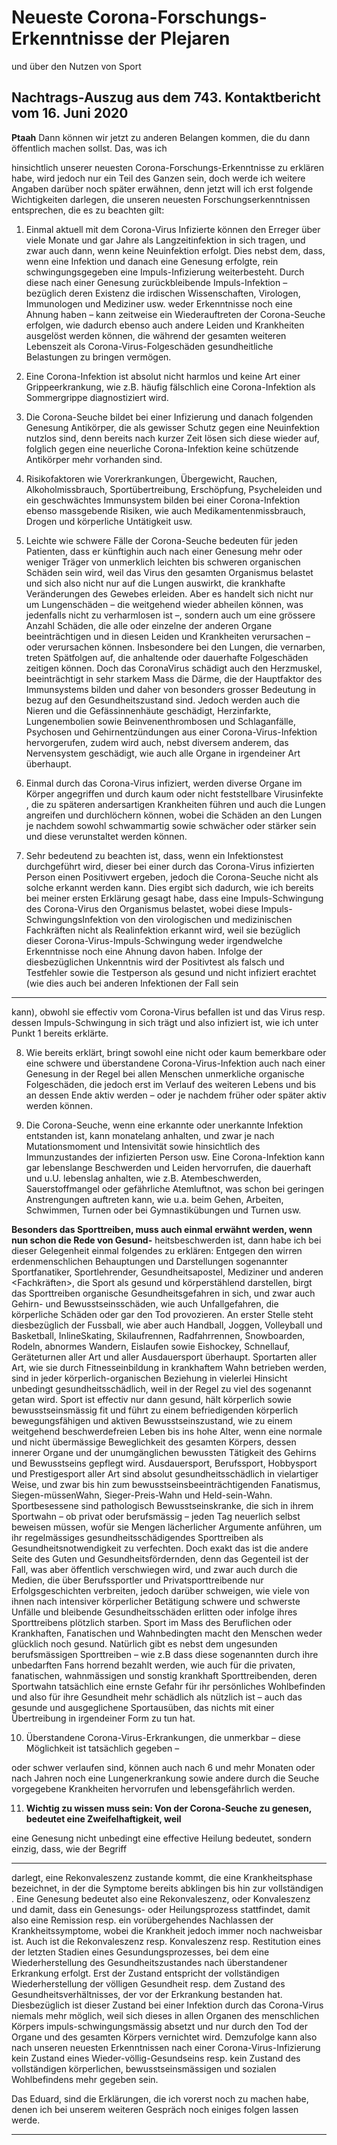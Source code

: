 # Neueste Corona-Forschungs-Erkenntnisse der Plejaren
 und über den Nutzen von Sport

## Nachtrags-Auszug aus dem 743. Kontaktbericht vom 16. Juni 2020

**Ptaah** Dann können wir jetzt zu anderen Belangen kommen, die du dann öffentlich machen sollst. Das, was ich

hinsichtlich unserer neuesten Corona-Forschungs-Erkenntnisse zu erklären habe, wird jedoch nur ein Teil des
Ganzen sein, doch werde ich weitere Angaben darüber noch später erwähnen, denn jetzt will ich erst folgende
Wichtigkeiten darlegen, die unseren neuesten Forschungserkenntnissen entsprechen, die es zu beachten gilt:

1. Einmal aktuell mit dem Corona-Virus Infizierte können den Erreger über viele Monate und gar Jahre als
Langzeitinfektion in sich tragen, und zwar auch dann, wenn keine Neuinfektion erfolgt. Dies nebst dem,
dass, wenn eine Infektion und danach eine Genesung erfolgte, rein schwingungsgegeben eine Impuls-Infizierung weiterbesteht. Durch diese nach einer Genesung zurückbleibende Impuls-Infektion – bezüglich
deren Existenz die irdischen Wissenschaften, Virologen, Immunologen und Mediziner usw. weder Erkenntnisse noch eine Ahnung haben – kann zeitweise ein Wiederauftreten der Corona-Seuche erfolgen, wie
dadurch ebenso auch andere Leiden und Krankheiten ausgelöst werden können, die während der gesamten
weiteren Lebenszeit als Corona-Virus-Folgeschäden gesundheitliche Belastungen zu bringen vermögen.

2. Eine Corona-Infektion ist absolut nicht harmlos und keine Art einer Grippeerkrankung, wie z.B. häufig fälschlich eine Corona-Infektion als Sommergrippe diagnostiziert wird.

3. Die Corona-Seuche bildet bei einer Infizierung und danach folgenden Genesung Antikörper, die als gewisser
Schutz gegen eine Neuinfektion nutzlos sind, denn bereits nach kurzer Zeit lösen sich diese wieder auf,
folglich gegen eine neuerliche Corona-Infektion keine schützende Antikörper mehr vorhanden sind.

4. Risikofaktoren wie Vorerkrankungen, Übergewicht, Rauchen, Alkoholmissbrauch, Sportübertreibung, Erschöpfung, Psycheleiden und ein geschwächtes Immunsystem bilden bei einer Corona-Infektion ebenso
massgebende Risiken, wie auch Medikamentenmissbrauch, Drogen und körperliche Untätigkeit usw.

5. Leichte wie schwere Fälle der Corona-Seuche bedeuten für jeden Patienten, dass er künftighin auch nach
einer Genesung mehr oder weniger Träger von unmerklich leichten bis schweren organischen Schäden sein
wird, weil das Virus den gesamten Organismus belastet und sich also nicht nur auf die Lungen auswirkt, die
krankhafte Veränderungen des Gewebes erleiden. Aber es handelt sich nicht nur um Lungenschäden – die
weitgehend wieder abheilen können, was jedenfalls nicht zu verharmlosen ist –, sondern auch um eine
grössere Anzahl Schäden, die alle oder einzelne der anderen Organe beeinträchtigen und in diesen Leiden
und Krankheiten verursachen – oder verursachen können. Insbesondere bei den Lungen, die vernarben,
treten Spätfolgen auf, die anhaltende oder dauerhafte Folgeschäden zeitigen können. Doch das CoronaVirus schädigt auch den Herzmuskel, beeinträchtigt in sehr starkem Mass die Därme, die der Hauptfaktor
des Immunsystems bilden und daher von besonders grosser Bedeutung in bezug auf den Gesundheitszustand sind. Jedoch werden auch die Nieren und die Gefässinnenhäute geschädigt, Herzinfarkte, Lungenembolien sowie Beinvenenthrombosen und Schlaganfälle, Psychosen und Gehirnentzündungen aus einer
Corona-Virus-Infektion hervorgerufen, zudem wird auch, nebst diversem anderem, das Nervensystem geschädigt, wie auch alle Organe in irgendeiner Art überhaupt.

6. Einmal durch das Corona-Virus infiziert, werden diverse Organe im Körper angegriffen und durch kaum oder
nicht feststellbare Virusinfekte <markiert>, die zu späteren andersartigen Krankheiten führen und auch die
Lungen angreifen und durchlöchern können, wobei die Schäden an den Lungen je nachdem sowohl
schwammartig sowie schwächer oder stärker sein und diese verunstaltet werden können.

7. Sehr bedeutend zu beachten ist, dass, wenn ein Infektionstest durchgeführt wird, dieser bei einer durch
das Corona-Virus infizierten Person einen Positivwert ergeben, jedoch die Corona-Seuche nicht als solche
erkannt werden kann. Dies ergibt sich dadurch, wie ich bereits bei meiner ersten Erklärung gesagt habe,
dass eine Impuls-Schwingung des Corona-Virus den Organismus belastet, wobei diese Impuls-SchwingungsInfektion von den virologischen und medizinischen Fachkräften nicht als Realinfektion erkannt wird, weil
sie bezüglich dieser Corona-Virus-Impuls-Schwingung weder irgendwelche Erkenntnisse noch eine Ahnung
davon haben. Infolge der diesbezüglichen Unkenntnis wird der Positivtest als falsch und Testfehler sowie
die Testperson als gesund und nicht infiziert erachtet (wie dies auch bei anderen Infektionen der Fall sein


-----

kann), obwohl sie effectiv vom Corona-Virus befallen ist und das Virus resp. dessen Impuls-Schwingung in
sich trägt und also infiziert ist, wie ich unter Punkt 1 bereits erklärte.

8. Wie bereits erklärt, bringt sowohl eine nicht oder kaum bemerkbare oder eine schwere und überstandene
Corona-Virus-Infektion auch nach einer Genesung in der Regel bei allen Menschen unmerkliche organische
Folgeschäden, die jedoch erst im Verlauf des weiteren Lebens und bis an dessen Ende aktiv werden – oder
je nachdem früher oder später aktiv werden können.

9. Die Corona-Seuche, wenn eine erkannte oder unerkannte Infektion entstanden ist, kann monatelang anhalten, und zwar je nach Mutationsmoment und Intensivität sowie hinsichtlich des Immunzustandes der
infizierten Person usw. Eine Corona-Infektion kann gar lebenslange Beschwerden und Leiden hervorrufen,
die dauerhaft und u.U. lebenslag anhalten, wie z.B. Atembeschwerden, Sauerstoffmangel oder gefährliche
Atemluftnot, was schon bei geringen Anstrengungen auftreten kann, wie u.a. beim Gehen, Arbeiten,
Schwimmen, Turnen oder bei Gymnastikübungen und Turnen usw.

**Besonders das Sporttreiben, muss auch einmal erwähnt werden, wenn nun schon die Rede von Gesund-**
heitsbeschwerden ist, dann habe ich bei dieser Gelegenheit einmal folgendes zu erklären: Entgegen den
wirren erdenmenschlichen Behauptungen und Darstellungen sogenannter Sportfanatiker, Sportlehrender,
Gesundheitsapostel, Mediziner und anderen <Fachkräften>, die Sport als gesund und körperstählend darstellen, birgt das Sporttreiben organische Gesundheitsgefahren in sich, und zwar auch Gehirn- und Bewusstseinsschäden, wie auch Unfallgefahren, die körperliche Schäden oder gar den Tod provozieren. An erster
Stelle steht diesbezüglich der Fussball, wie aber auch Handball, Joggen, Volleyball und Basketball, InlineSkating, Skilaufrennen, Radfahrrennen, Snowboarden, Rodeln, abnormes Wandern, Eislaufen sowie Eishockey, Schnellauf, Geräteturnen aller Art und aller Ausdauersport überhaupt.
Sportarten aller Art, wie sie durch Fitnesseinbildung in krankhaftem Wahn betrieben werden, sind in jeder
körperlich-organischen Beziehung in vielerlei Hinsicht unbedingt gesundheitsschädlich, weil in der Regel zu
viel des sogenannt <Guten> getan wird.
Sport ist effectiv nur dann gesund, hält körperlich sowie bewusstseinsmässig fit und führt zu einem befriedigenden körperlich bewegungsfähigen und aktiven Bewusstseinszustand, wie zu einem weitgehend beschwerdefreien Leben bis ins hohe Alter, wenn eine normale und nicht übermässige Beweglichkeit des gesamten Körpers, dessen innerer Organe und der unumgänglichen bewussten Tätigkeit des Gehirns und Bewusstseins gepflegt wird.
Ausdauersport, Berufssport, Hobbysport und Prestigesport aller Art sind absolut gesundheitsschädlich in
vielartiger Weise, und zwar bis hin zum bewusstseinsbeeinträchtigenden Fanatismus, Siegen-müssenWahn, Sieger-Preis-Wahn und Held-sein-Wahn.
Sportbesessene sind pathologisch Bewusstseinskranke, die sich in ihrem Sportwahn – ob privat oder berufsmässig – jeden Tag neuerlich selbst beweisen müssen, wofür sie Mengen lächerlicher Argumente anführen, um ihr regelmässiges gesundheitsschädigendes Sporttreiben als Gesundheitsnotwendigkeit zu verfechten. Doch exakt das ist die andere Seite des Guten und Gesundheitsfördernden, denn das Gegenteil ist
der Fall, was aber öffentlich verschwiegen wird, und zwar auch durch die Medien, die über Berufssportler
und Privatsporttreibende nur Erfolgsgeschichten verbreiten, jedoch darüber schweigen, wie viele von ihnen
nach intensiver körperlicher Betätigung schwere und schwerste Unfälle und bleibende Gesundheitsschäden
erlitten oder infolge ihres Sporttreibens plötzlich starben.
Sport im Mass des Beruflichen oder Krankhaften, Fanatischen und Wahnbedingten macht den Menschen
weder glücklich noch gesund. Natürlich gibt es nebst dem ungesunden berufsmässigen Sporttreiben – wie
z.B dass diese sogenannten <Sportler> durch ihre unbedarften Fans horrend bezahlt werden, wie auch für
die privaten, fanatischen, wahnmässigen und sonstig krankhaft Sporttreibenden, deren Sportwahn tatsächlich eine ernste Gefahr für ihr persönliches Wohlbefinden und also für ihre Gesundheit mehr schädlich als
nützlich ist – auch das gesunde und ausgeglichene Sportausüben, das nichts mit einer Übertreibung in irgendeiner Form zu tun hat.

10. Überstandene Corona-Virus-Erkrankungen, die unmerkbar – diese Möglichkeit ist tatsächlich gegeben –

oder schwer verlaufen sind, können auch nach 6 und mehr Monaten oder nach Jahren noch eine Lungenerkrankung sowie andere durch die Seuche vorgegebene Krankheiten hervorrufen und lebensgefährlich werden.

11. **Wichtig zu wissen muss sein: Von der Corona-Seuche zu genesen, bedeutet eine Zweifelhaftigkeit, weil**

eine Genesung nicht unbedingt eine effective Heilung bedeutet, sondern einzig, dass, wie der Begriff


-----

<Genesung> darlegt, eine Rekonvaleszenz zustande kommt, die eine Krankheitsphase bezeichnet, in der die
Symptome bereits abklingen bis hin zur vollständigen <Heilung>. Eine Genesung bedeutet also eine Rekonvaleszenz, oder Konvaleszenz und damit, dass ein Genesungs- oder Heilungsprozess stattfindet, damit also
eine Remission resp. ein vorübergehendes Nachlassen der Krankheitssymptome, wobei die Krankheit jedoch immer noch nachweisbar ist.
Auch ist die Rekonvaleszenz resp. Konvaleszenz resp. Restitution eines der letzten Stadien eines Gesundungsprozesses, bei dem eine Wiederherstellung des Gesundheitszustandes nach überstandener Erkrankung erfolgt. Erst der Zustand <Restitutio ad integrum> entspricht der vollständigen Wiederherstellung der
völligen Gesundheit resp. dem Zustand des Gesundheitsverhältnisses, der vor der Erkrankung bestanden
hat. Diesbezüglich ist dieser Zustand bei einer Infektion durch das Corona-Virus niemals mehr möglich, weil
sich dieses in allen Organen des menschlichen Körpers impuls-schwingungsmässig absetzt und nur durch
den Tod der Organe und des gesamten Körpers vernichtet wird. Demzufolge kann also nach unseren neuesten Erkenntnissen nach einer Corona-Virus-Infizierung kein Zustand eines Wieder-völlig-Gesundseins
resp. kein Zustand des vollständigen körperlichen, bewusstseinsmässigen und sozialen Wohlbefindens
mehr gegeben sein.

Das Eduard, sind die Erklärungen, die ich vorerst noch zu machen habe, denen ich bei unserem weiteren Gespräch noch einiges folgen lassen werde.


-----

